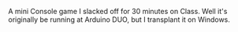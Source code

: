 A mini Console game I slacked off for 30 minutes on Class. Well it's originally be running at Arduino DUO, but I transplant it on Windows.
